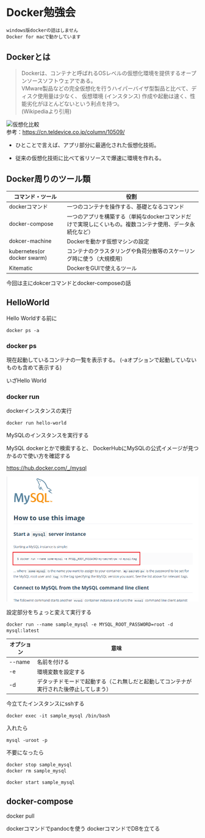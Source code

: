 # Docker勉強会

    windows版dockerの話はしません
    Docker for macで動かしています

## Dockerとは

> Dockerは、コンテナと呼ばれるOSレベルの仮想化環境を提供するオープンソースソフトウェアである。  
> VMware製品などの完全仮想化を行うハイパーバイザ型製品と比べて、ディスク使用量は少なく、
> 仮想環境 (インスタンス) 作成や起動は速く、性能劣化がほとんどないという利点を持つ。  
> (Wikipediaより引用)

![仮想化比較](https://cn.teldevice.co.jp/asset/migration-files/kcf/image/column/compass/20160202/docker01.jpg)   
参考：https://cn.teldevice.co.jp/column/10509/

- ひとことで言えば、アプリ部分に最適化された仮想化技術。

- 従来の仮想化技術に比べて省リソースで爆速に環境を作れる。

## Docker周りのツール類

|コマンド・ツール|役割|
|--|--|
|dockerコマンド|一つのコンテナを操作する、基礎となるコマンド|
|docker-compose|一つのアプリを構築する（単純なdockerコマンドだけで実現しにくいもの。複数コンテナ使用、データ永続化など）|
|dokcer-machine|Dockerを動かす仮想マシンの設定|
|kubernetes(or docker swarm)|コンテナのクラスタリングや負荷分散等のスケーリング時に使う（大規模用）|
|Kitematic|DockerをGUIで使えるツール|

今回は主にdokcerコマンドとdocker-composeの話
  

## HelloWorld

Hello Worldする前に

```
docker ps -a
```

### docker ps
現在起動しているコンテナの一覧を表示する。
(-aオプションで起動していないものも含めて表示する)

いざHello World

### docker run
dockerインスタンスの実行
```
docker run hello-world
```

MySQLのインスタンスを実行する

MySQL dockerとかで検索すると、
DockerHubにMySQLの公式イメージが見つかるので使い方を確認する

https://hub.docker.com/_/mysql

![DockerHub_MySql](./img/01.PNG "01")

設定部分をちょっと変えて実行する
```
docker run --name sample_mysql -e MYSQL_ROOT_PASSWORD=root -d mysql:latest
```

|オプション|意味|
|--|--|
|--name|名前を付ける|
|-e|環境変数を設定する|
|-d|デタッチドモードで起動する（これ無しだと起動してコンテナが実行された後停止してしまう）|

今立てたインスタンスにsshする

```
docker exec -it sample_mysql /bin/bash 
```

入れたら
```
mysql -uroot -p
```

不要になったら
```
docker stop sample_mysql
docker rm sample_mysql
```

```
docker start sample_mysql
```

## docker-compose

docker pull


dockerコマンドでpandocを使う
dockerコマンドでDBを立てる
